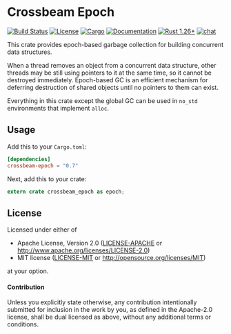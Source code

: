 # Crossbeam Epoch

[![Build Status](https://travis-ci.org/crossbeam-rs/crossbeam.svg?branch=master)](
https://travis-ci.org/crossbeam-rs/crossbeam)
[![License](https://img.shields.io/badge/license-MIT%2FApache--2.0-blue.svg)](
https://github.com/crossbeam-rs/crossbeam-epoch)
[![Cargo](https://img.shields.io/crates/v/crossbeam-epoch.svg)](
https://crates.io/crates/crossbeam-epoch)
[![Documentation](https://docs.rs/crossbeam-epoch/badge.svg)](
https://docs.rs/crossbeam-epoch)
[![Rust 1.26+](https://img.shields.io/badge/rust-1.26+-lightgray.svg)](
https://www.rust-lang.org)
[![chat](https://img.shields.io/discord/569610676205781012.svg?logo=discord)](https://discord.gg/BBYwKq)

This crate provides epoch-based garbage collection for building concurrent data structures.

When a thread removes an object from a concurrent data structure, other threads
may be still using pointers to it at the same time, so it cannot be destroyed
immediately. Epoch-based GC is an efficient mechanism for deferring destruction of
shared objects until no pointers to them can exist.

Everything in this crate except the global GC can be used in `no_std` environments that implement
`alloc`.

## Usage

Add this to your `Cargo.toml`:

```toml
[dependencies]
crossbeam-epoch = "0.7"
```

Next, add this to your crate:

```rust
extern crate crossbeam_epoch as epoch;
```

## License

Licensed under either of

 * Apache License, Version 2.0 ([LICENSE-APACHE](LICENSE-APACHE) or http://www.apache.org/licenses/LICENSE-2.0)
 * MIT license ([LICENSE-MIT](LICENSE-MIT) or http://opensource.org/licenses/MIT)

at your option.

#### Contribution

Unless you explicitly state otherwise, any contribution intentionally submitted
for inclusion in the work by you, as defined in the Apache-2.0 license, shall be
dual licensed as above, without any additional terms or conditions.
